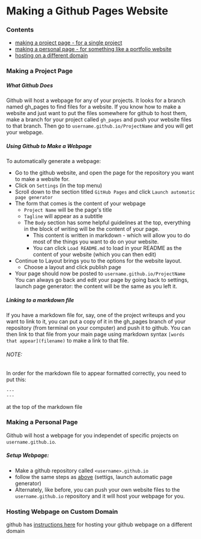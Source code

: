 # Making a Github Pages Website

### Contents
- [making a project page - for a single project](#making-a-project-page)
- [making a personal page - for something like a portfolio website](#making-a-personal-page)
- [hosting on a different domain](#hosting-webpage-on-custom-domain)

### Making a Project Page
##### What Github Does
Github will host a webpage for any of your projects.  It looks for a branch named gh_pages to find files for a website.  If you know how to make a website and just want to put the files somewhere for github to host them, make a branch for your project called `gh_pages` and push your website files to that branch.  Then go to `username.github.io/ProjectName` and you will get your webpage.
##### Using Github to Make a Webpage
To automatically generate a webpage:
- Go to the github website, and open the page for the repository you want to make a website for.
- Click on `Settings` (in the top menu)
- Scroll down to the section titled `GitHub Pages` and click `Launch automatic page generator`
- The form that comes is the content of your webpage
  - `Project Name` will be the page's title
  - `Tagline` will appear as a subtitle
  - The `Body` section has some helpful guidelines at the top, everything in the block of writing will be the content of your page.
    - This content is written in markdown - which will allow you to do most of the things you want to do on your website.
    - You can click `Load README.md` to load in your README as the content of your website (which you can then edit)
- Continue to Layout brings you to the options for the website layout.  
  - Choose a layout and click publish page
- Your page should now be posted to `username.github.io/ProjectName`
You can always go back and edit your page by going back to settings, launch page generator: the content will be the same as you left it.

##### Linking to a markdown file
If you have a markdown file for, say, one of the project writeups and you want to link to it, you can put a copy of it in the gh_pages branch of your repository (from terminal on your computer) and push it to github.  You can then link to that file from your main page using markdown syntax `[words that appear](filename)` to make a link to that file.

###### NOTE:
In order for the markdown file to appear formatted correctly, you need to put this:
```
---
---
```
at the top of the markdown file

### Making a Personal Page
Github will host a webpage for you independet of specific projects on `username.github.io`.
##### Setup Webpage:
- Make a github repository called `<username>.github.io`
- follow the same steps as [above](#using-github-to-make-a-webpage) (settigs, launch automatic page generator)
- Alternately, like before, you can push your own website files to the `username.github.io` repository and it will host your webpage for you.

### Hosting Webpage on Custom Domain
github has [instructions here](https://help.github.com/articles/using-a-custom-domain-with-github-pages/) for hosting your github webpage on a different domain 